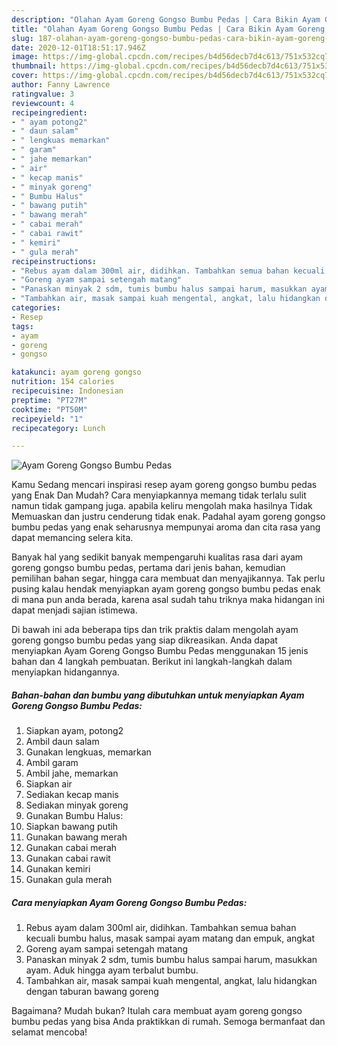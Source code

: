 ```yaml
---
description: "Olahan Ayam Goreng Gongso Bumbu Pedas | Cara Bikin Ayam Goreng Gongso Bumbu Pedas Yang Enak Dan Lezat"
title: "Olahan Ayam Goreng Gongso Bumbu Pedas | Cara Bikin Ayam Goreng Gongso Bumbu Pedas Yang Enak Dan Lezat"
slug: 187-olahan-ayam-goreng-gongso-bumbu-pedas-cara-bikin-ayam-goreng-gongso-bumbu-pedas-yang-enak-dan-lezat
date: 2020-12-01T18:51:17.946Z
image: https://img-global.cpcdn.com/recipes/b4d56decb7d4c613/751x532cq70/ayam-goreng-gongso-bumbu-pedas-foto-resep-utama.jpg
thumbnail: https://img-global.cpcdn.com/recipes/b4d56decb7d4c613/751x532cq70/ayam-goreng-gongso-bumbu-pedas-foto-resep-utama.jpg
cover: https://img-global.cpcdn.com/recipes/b4d56decb7d4c613/751x532cq70/ayam-goreng-gongso-bumbu-pedas-foto-resep-utama.jpg
author: Fanny Lawrence
ratingvalue: 3
reviewcount: 4
recipeingredient:
- " ayam potong2"
- " daun salam"
- " lengkuas memarkan"
- " garam"
- " jahe memarkan"
- " air"
- " kecap manis"
- " minyak goreng"
- " Bumbu Halus"
- " bawang putih"
- " bawang merah"
- " cabai merah"
- " cabai rawit"
- " kemiri"
- " gula merah"
recipeinstructions:
- "Rebus ayam dalam 300ml air, didihkan. Tambahkan semua bahan kecuali bumbu halus, masak sampai ayam matang dan empuk, angkat"
- "Goreng ayam sampai setengah matang"
- "Panaskan minyak 2 sdm, tumis bumbu halus sampai harum, masukkan ayam. Aduk hingga ayam terbalut bumbu."
- "Tambahkan air, masak sampai kuah mengental, angkat, lalu hidangkan dengan taburan bawang goreng"
categories:
- Resep
tags:
- ayam
- goreng
- gongso

katakunci: ayam goreng gongso 
nutrition: 154 calories
recipecuisine: Indonesian
preptime: "PT27M"
cooktime: "PT50M"
recipeyield: "1"
recipecategory: Lunch

---
```



![Ayam Goreng Gongso Bumbu Pedas](https://img-global.cpcdn.com/recipes/b4d56decb7d4c613/751x532cq70/ayam-goreng-gongso-bumbu-pedas-foto-resep-utama.jpg)

Kamu Sedang mencari inspirasi resep ayam goreng gongso bumbu pedas yang Enak Dan Mudah? Cara menyiapkannya memang tidak terlalu sulit namun tidak gampang juga. apabila keliru mengolah maka hasilnya Tidak Memuaskan dan justru cenderung tidak enak. Padahal ayam goreng gongso bumbu pedas yang enak seharusnya mempunyai aroma dan cita rasa yang dapat memancing selera kita.

Banyak hal yang sedikit banyak mempengaruhi kualitas rasa dari ayam goreng gongso bumbu pedas, pertama dari jenis bahan, kemudian pemilihan bahan segar, hingga cara membuat dan menyajikannya. Tak perlu pusing kalau hendak menyiapkan ayam goreng gongso bumbu pedas enak di mana pun anda berada, karena asal sudah tahu triknya maka hidangan ini dapat menjadi sajian istimewa.




Di bawah ini ada beberapa tips dan trik praktis dalam mengolah ayam goreng gongso bumbu pedas yang siap dikreasikan. Anda dapat menyiapkan Ayam Goreng Gongso Bumbu Pedas menggunakan 15 jenis bahan dan 4 langkah pembuatan. Berikut ini langkah-langkah dalam menyiapkan hidangannya.

<!--inarticleads1-->

##### Bahan-bahan dan bumbu yang dibutuhkan untuk menyiapkan Ayam Goreng Gongso Bumbu Pedas:

1. Siapkan  ayam, potong2
1. Ambil  daun salam
1. Gunakan  lengkuas, memarkan
1. Ambil  garam
1. Ambil  jahe, memarkan
1. Siapkan  air
1. Sediakan  kecap manis
1. Sediakan  minyak goreng
1. Gunakan  Bumbu Halus:
1. Siapkan  bawang putih
1. Gunakan  bawang merah
1. Gunakan  cabai merah
1. Gunakan  cabai rawit
1. Gunakan  kemiri
1. Gunakan  gula merah




<!--inarticleads2-->

##### Cara menyiapkan Ayam Goreng Gongso Bumbu Pedas:

1. Rebus ayam dalam 300ml air, didihkan. Tambahkan semua bahan kecuali bumbu halus, masak sampai ayam matang dan empuk, angkat
1. Goreng ayam sampai setengah matang
1. Panaskan minyak 2 sdm, tumis bumbu halus sampai harum, masukkan ayam. Aduk hingga ayam terbalut bumbu.
1. Tambahkan air, masak sampai kuah mengental, angkat, lalu hidangkan dengan taburan bawang goreng




Bagaimana? Mudah bukan? Itulah cara membuat ayam goreng gongso bumbu pedas yang bisa Anda praktikkan di rumah. Semoga bermanfaat dan selamat mencoba!
